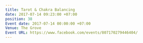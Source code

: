 ```yaml
---
title: Tarot & Chakra Balancing
date: 2017-07-14 09:23:00 +07:00
position: 38
Event date: 2017-07-14 00:00:00 +07:00
Venue: The Grove
Event URL: https://www.facebook.com/events/807170279446404/
---
```


